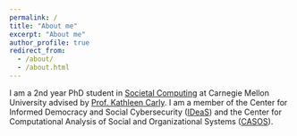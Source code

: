 ```yaml
---
permalink: /
title: "About me"
excerpt: "About me"
author_profile: true
redirect_from: 
  - /about/
  - /about.html
---
```


I am a 2nd year PhD student in [Societal Computing](https://sc.cs.cmu.edu) at Carnegie Mellon University advised by [Prof. Kathleen Carly](http://casos.cs.cmu.edu/bios/carley/carley.html). I am a member of the Center for Informed Democracy and Social Cybersecurity ([IDeaS](https://www.cmu.edu/ideas-social-cybersecurity/)) and the Center for Computational Analysis of Social and Organizational Systems ([CASOS](http://casos.cs.cmu.edu)).



